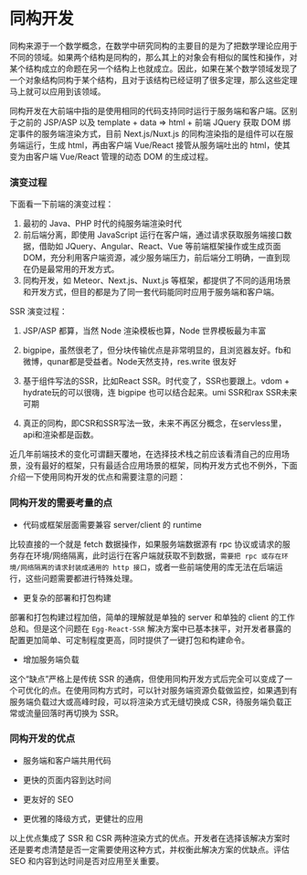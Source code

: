 # 同构开发

同构来源于一个数学概念，在数学中研究同构的主要目的是为了把数学理论应用于不同的领域。如果两个结构是同构的，那么其上的对象会有相似的属性和操作，对某个结构成立的命题在另一个结构上也就成立。因此，如果在某个数学领域发现了一个对象结构同构于某个结构，且对于该结构已经证明了很多定理，那么这些定理马上就可以应用到该领域。

同构开发在大前端中指的是使用相同的代码支持同时运行于服务端和客户端。区别于之前的 JSP/ASP 以及 template + data => html + 前端 JQuery 获取 DOM 绑定事件的服务端渲染方式，目前 Next.js/Nuxt.js 的同构渲染指的是组件可以在服务端运行，生成 html，再由客户端 Vue/React 接管从服务端吐出的 html，使其变为由客户端 Vue/React 管理的动态 DOM 的生成过程。

### 演变过程

下面看一下前端的演变过程：

1. 最初的 Java、PHP 时代的纯服务端渲染时代
2. 前后端分离，即使用 JavaScript 运行在客户端，通过请求获取服务端接口数据，借助如 JQuery、Angular、React、Vue 等前端框架操作或生成页面 DOM，充分利用客户端资源，减少服务端压力，前后端分工明确，一直到现在仍是最常用的开发方式。
3. 同构开发，如 Meteor、Next.js、Nuxt.js 等框架，都提供了不同的适用场景和开发方式，但目的都是为了同一套代码能同时应用于服务端和客户端。

SSR 演变过程：

1. JSP/ASP 都算，当然 Node 渲染模板也算，Node 世界模板最为丰富

2. bigpipe，虽然很老了，但分块传输优点是非常明显的，且浏览器友好。fb和微博，qunar都是受益者。Node天然支持，res.write 很友好

3. 基于组件写法的SSR，比如React SSR。时代变了，SSR也要跟上。vdom + hydrate玩的可以很嗨，连 bigpipe 也可以结合起来。umi SSR和rax SSR未来可期

4. 真正的同构，即CSR和SSR写法一致，未来不再区分概念，在servless里，api和渲染都是函数。

近几年前端技术的变化可谓翻天覆地，在选择技术栈之前应该看清自己的应用场景，没有最好的框架，只有最适合应用场景的框架，同构开发方式也不例外，下面介绍一下使用同构开发的优点和需要注意的问题：

### 同构开发的需要考量的点

- 代码或框架层面需要兼容 server/client 的 runtime

比较直接的一个就是 fetch 数据操作，如果服务端数据源有 rpc 协议或请求的服务存在环境/网络隔离，此时运行在客户端就获取不到数据，`需要把 rpc 或存在环境/网络隔离的请求封装成通用的 http 接口`，或者一些前端使用的库无法在后端运行，这些问题需要都进行特殊处理。

- 更复杂的部署和打包构建

部署和打包构建过程加倍，简单的理解就是单独的 server 和单独的 client 的工作总和。但是这个问题在 `Egg-React-SSR` 解决方案中已基本抹平，对开发者暴露的配置更加简单、可定制程度更高，同时提供了一键打包和构建命令。

- 增加服务端负载

这个“缺点”严格上是传统 SSR 的通病，但使用同构开发方式后完全可以变成了一个可优化的点。在使用同构方式时，可以针对服务端资源负载做监控，如果遇到有服务端负载过大或高峰时段，可以将渲染方式无缝切换成 CSR，待服务端负载正常或流量回落时再切换为 SSR。

### 同构开发的优点

- 服务端和客户端共用代码

- 更快的页面内容到达时间

- 更友好的 SEO

- 更优雅的降级方式，更健壮的应用

以上优点集成了 SSR 和 CSR 两种渲染方式的优点。开发者在选择该解决方案时还是要考虑清楚是否一定需要使用这种方式，并权衡此解决方案的优缺点。评估 SEO 和内容到达时间是否对应用至关重要。
